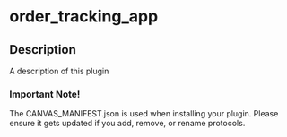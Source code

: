 order_tracking_app
==================

## Description

A description of this plugin

### Important Note!

The CANVAS_MANIFEST.json is used when installing your plugin. Please ensure it
gets updated if you add, remove, or rename protocols.
